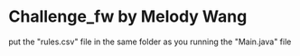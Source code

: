 # Challenge_fw by Melody Wang

put the "rules.csv" file in the same folder as you running the "Main.java" file
